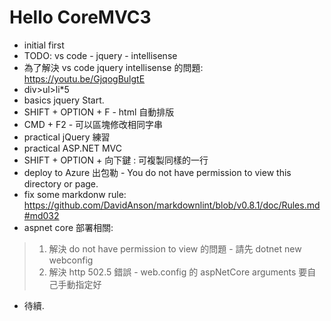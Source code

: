 # Hello CoreMVC3

+ initial first
+ TODO: vs code - jquery - intellisense
+ 為了解決 vs code jquery intellisense 的問題: <https://youtu.be/GjqogBulgtE>
+ div>ul>li*5
+ basics jquery Start.
+ SHIFT + OPTION + F - html 自動排版
+ CMD + F2 - 可以區塊修改相同字串
+ practical jQuery 練習
+ practical ASP.NET MVC
+ SHIFT + OPTION + 向下鍵 : 可複製同樣的一行
+ deploy to Azure 出包勒 - You do not have permission to view this directory or page.
+ fix some markdonw rule: <https://github.com/DavidAnson/markdownlint/blob/v0.8.1/doc/Rules.md#md032>
+ aspnet core 部署相關:

> 1. 解決 do not have permission to view 的問題 - 請先 dotnet new webconfig
> 2. 解決  http 502.5 錯誤 - web.config 的 aspNetCore arguments 要自己手動指定好

+ 待續.